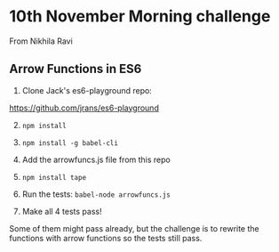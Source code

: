 # 10th November Morning challenge

From Nikhila Ravi

## Arrow Functions in ES6

1. Clone Jack's es6-playground repo:

https://github.com/jrans/es6-playground

2. ```npm install```

3. ```npm install -g babel-cli```

4. Add the arrowfuncs.js file from this repo

5. ```npm install tape```

6. Run the tests: ```babel-node arrowfuncs.js```

7. Make all 4 tests pass!

Some of them might pass already, but the challenge is to rewrite the functions with arrow functions so the tests still pass.
